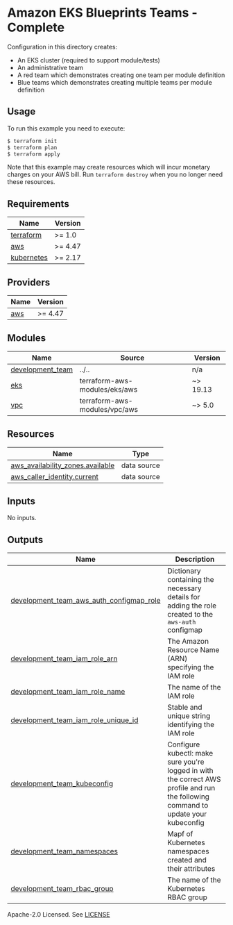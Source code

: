 # Amazon EKS Blueprints Teams - Complete

Configuration in this directory creates:

- An EKS cluster (required to support module/tests)
- An administrative team
- A red team which demonstrates creating one team per module definition
- Blue teams which demonstrates creating multiple teams per module definition

## Usage

To run this example you need to execute:

```bash
$ terraform init
$ terraform plan
$ terraform apply
```

Note that this example may create resources which will incur monetary charges on your AWS bill. Run `terraform destroy` when you no longer need these resources.

<!-- BEGINNING OF PRE-COMMIT-TERRAFORM DOCS HOOK -->
## Requirements

| Name | Version |
|------|---------|
| <a name="requirement_terraform"></a> [terraform](#requirement\_terraform) | >= 1.0 |
| <a name="requirement_aws"></a> [aws](#requirement\_aws) | >= 4.47 |
| <a name="requirement_kubernetes"></a> [kubernetes](#requirement\_kubernetes) | >= 2.17 |

## Providers

| Name | Version |
|------|---------|
| <a name="provider_aws"></a> [aws](#provider\_aws) | >= 4.47 |

## Modules

| Name | Source | Version |
|------|--------|---------|
| <a name="module_development_team"></a> [development\_team](#module\_development\_team) | ../.. | n/a |
| <a name="module_eks"></a> [eks](#module\_eks) | terraform-aws-modules/eks/aws | ~> 19.13 |
| <a name="module_vpc"></a> [vpc](#module\_vpc) | terraform-aws-modules/vpc/aws | ~> 5.0 |

## Resources

| Name | Type |
|------|------|
| [aws_availability_zones.available](https://registry.terraform.io/providers/hashicorp/aws/latest/docs/data-sources/availability_zones) | data source |
| [aws_caller_identity.current](https://registry.terraform.io/providers/hashicorp/aws/latest/docs/data-sources/caller_identity) | data source |

## Inputs

No inputs.

## Outputs

| Name | Description |
|------|-------------|
| <a name="output_development_team_aws_auth_configmap_role"></a> [development\_team\_aws\_auth\_configmap\_role](#output\_development\_team\_aws\_auth\_configmap\_role) | Dictionary containing the necessary details for adding the role created to the `aws-auth` configmap |
| <a name="output_development_team_iam_role_arn"></a> [development\_team\_iam\_role\_arn](#output\_development\_team\_iam\_role\_arn) | The Amazon Resource Name (ARN) specifying the IAM role |
| <a name="output_development_team_iam_role_name"></a> [development\_team\_iam\_role\_name](#output\_development\_team\_iam\_role\_name) | The name of the IAM role |
| <a name="output_development_team_iam_role_unique_id"></a> [development\_team\_iam\_role\_unique\_id](#output\_development\_team\_iam\_role\_unique\_id) | Stable and unique string identifying the IAM role |
| <a name="output_development_team_kubeconfig"></a> [development\_team\_kubeconfig](#output\_development\_team\_kubeconfig) | Configure kubectl: make sure you're logged in with the correct AWS profile and run the following command to update your kubeconfig |
| <a name="output_development_team_namespaces"></a> [development\_team\_namespaces](#output\_development\_team\_namespaces) | Mapf of Kubernetes namespaces created and their attributes |
| <a name="output_development_team_rbac_group"></a> [development\_team\_rbac\_group](#output\_development\_team\_rbac\_group) | The name of the Kubernetes RBAC group |
<!-- END OF PRE-COMMIT-TERRAFORM DOCS HOOK -->

Apache-2.0 Licensed. See [LICENSE](https://github.com/aws-ia/terraform-aws-eks-blueprints-teams/blob/main/LICENSE)

